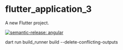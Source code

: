 # flutter_application_3

A new Flutter project.

[![semantic-release: angular](https://img.shields.io/badge/semantic--release-angular-e10079?logo=semantic-release)](https://github.com/semantic-release/semantic-release)


dart run build_runner build --delete-conflicting-outputs